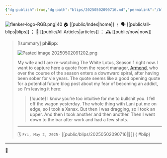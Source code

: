 ```yaml
---
{"dg-publish":true,"dg-path":"blips/20250502090716.md","permalink":"/blips/20250502090716/","title":"philipp @ Friday, May 2nd 2025"}
---
```



<div class="transclusion internal-embed is-loaded"><div class="markdown-embed">




![flenker-logo-RGB.png|40](/img/user/attachments/flenker-logo-RGB.png)
🏠 [[public/Index\|home]]  ⋮ 🗣️ [[public/all-blips\|blips]] ⋮  📝 [[public/All Articles\|articles]]  ⋮ 🕰️ [[public/now\|now]]


</div></div>


> [!summary] **philipp**:
>
> ![Pasted image 20250502091202.png](/img/user/attachments/Pasted%20image%2020250502091202.png)
>
> My wife and I are re-watching The White Lotus, Season 1 right now. I want to capture here a quote from the resort manager, [Armond](https://www.hbo.com/the-white-lotus/cast-and-crew/armond), who over the course of the season enters a downward spiral, after having been sober for vie years. The quote seems like a good opening quote for a potential future blog post about my fear of becoming an addict, so I'm leaving it here:
> > [!quote]
> > I know you’re too intuitive for me to bullshit you. I fell off the wagon yesterday. The whole thing with Lani put me on edge, so I took a Xanax. But then I was dragging, so I took an upper. And then I took another and then another. Then I went down to the bar after work and had a few shots.
> - - -
>
> 🗓️ <code>Fri, May 2, 2025</code>   · [[public/blips/20250502090716\|🔗]]
{ #blip}


- - -

 👾

